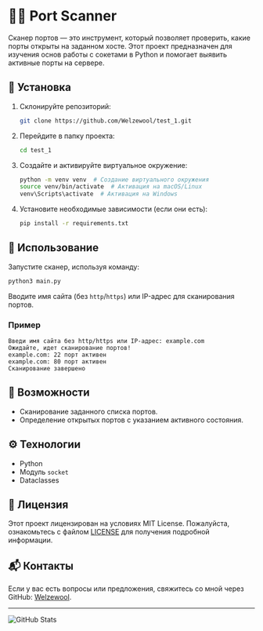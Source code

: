 # 🕵️‍♂️ Port Scanner

Сканер портов — это инструмент, который позволяет проверить, какие порты открыты на заданном хосте. Этот проект предназначен для изучения основ работы с сокетами в Python и помогает выявить активные порты на сервере.

## 🚀 Установка

1. Склонируйте репозиторий:
   ```bash
   git clone https://github.com/Welzewool/test_1.git
   ```

2. Перейдите в папку проекта:
   ```bash
   cd test_1
   ```

3. Создайте и активируйте виртуальное окружение:
   ```bash
   python -m venv venv  # Создание виртуального окружения
   source venv/bin/activate  # Активация на macOS/Linux
   venv\Scripts\activate  # Активация на Windows
   ```

4. Установите необходимые зависимости (если они есть):
   ```bash
   pip install -r requirements.txt
   ```

## 📜 Использование

Запустите сканер, используя команду:

```bash
python3 main.py
```

Вводите имя сайта (без `http`/`https`) или IP-адрес для сканирования портов.

### Пример

```
Введи имя сайта без http/https или IP-адрес: example.com
Ожидайте, идет сканирование портов!
example.com: 22 порт активен
example.com: 80 порт активен
Сканирование завершено
```

## 🔧 Возможности

- Сканирование заданного списка портов.
- Определение открытых портов с указанием активного состояния.

## ⚙️ Технологии

- Python
- Модуль `socket`
- Dataclasses

## 📄 Лицензия

Этот проект лицензирован на условиях MIT License. Пожалуйста, ознакомьтесь с файлом [LICENSE](LICENSE) для получения подробной информации.

## 📬 Контакты

Если у вас есть вопросы или предложения, свяжитесь со мной через GitHub: [Welzewool](https://github.com/Welzewool).

---

![GitHub Stats](https://github-readme-stats.vercel.app/api?username=Welzewool&show_icons=true&hide_title=true&count_private=true&theme=radical)
